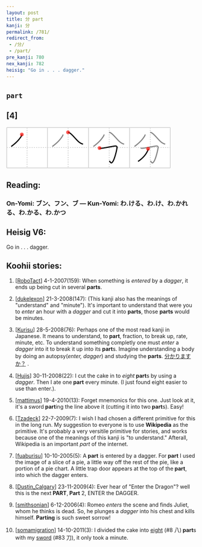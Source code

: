```yaml
---
layout: post
title: 分 part
kanji: 分
permalink: /781/
redirect_from:
 - /分/
 - /part/
pre_kanji: 780
nex_kanji: 782
heisig: "Go in . . . dagger."
---
```


## `part`

## [4]

<div class="stroke"><img src="../images/E58886.png" /></div>

## Reading:

### On-Yomi: ブン、フン、ブ &mdash; Kun-Yomi: わ.ける、わ.け、わ.かれる、わ.かる、わ.かつ

## Heisig V6:

Go in . . . dagger.

## Koohii stories:

1) [<a href="http://kanji.koohii.com/profile/RoboTact">RoboTact</a>] 4-1-2007(159): When something is <em>entered</em> by a <em>dagger</em>, it ends up being cut in several <strong>parts</strong>.

2) [<a href="http://kanji.koohii.com/profile/dukelexon">dukelexon</a>] 21-3-2008(147): (This kanji also has the meanings of &quot;understand&quot; and &quot;minute&quot;). It&#039;s important to understand that were you to <em>enter</em> an hour with a <em>dagger</em> and cut it into <strong>parts</strong>, those <strong>parts</strong> would be minutes.

3) [<a href="http://kanji.koohii.com/profile/Kurisu">Kurisu</a>] 28-5-2008(76): Perhaps one of the most read kanji in Japanese. It means to understand, to<strong> part</strong>, fraction, to break up, rate, minute, etc. To understand something completly one must <em>enter</em> a <em>dagger</em> into it to break it up into its <strong>part</strong>s. Imagine understanding a body by doing an autopsy(<em>enter, dagger</em>) and studying the <strong>parts</strong>. <a href="midori://search?text=分かりますか？">分かりますか？</a> .

4) [<a href="http://kanji.koohii.com/profile/Hujis">Hujis</a>] 30-11-2008(22): I cut the cake in to <em>eight</em><strong> part</strong>s by using a <em>dagger</em>. Then I ate one<strong> part</strong> every minute. (I just found eight easier to use than enter.).

5) [<a href="http://kanji.koohii.com/profile/mattimus">mattimus</a>] 19-4-2010(13): Forget mnemonics for this one. Just look at it, it&#039;s a sword<strong> part</strong>ing the line above it (cutting it into two<strong> part</strong>s). Easy!

6) [<a href="http://kanji.koohii.com/profile/Tzadeck">Tzadeck</a>] 22-7-2009(7): I wish I had chosen a different primitive for this in the long run. My suggestion to everyone is to use <strong>Wikipedia</strong> as the primitive. It&#039;s probably a very versitile primitive for stories, and works because one of the meanings of this kanji is &quot;to understand.&quot; Afterall, Wikipedia is an important <em>part</em> of the internet.

7) [<a href="http://kanji.koohii.com/profile/fuaburisu">fuaburisu</a>] 10-10-2005(5): A<strong> part</strong> is entered by a dagger. For<strong> part</strong> I used the image of a slice of a pie, a little way off the rest of the pie, like a portion of a pie chart. A little trap door appears at the top of the<strong> part</strong>, into which the dagger enters.

8) [<a href="http://kanji.koohii.com/profile/Dustin_Calgary">Dustin_Calgary</a>] 23-11-2009(4): Ever hear of &quot;Enter the Dragon&quot;? well this is the next<strong> PART</strong>,<strong> Part</strong> 2, ENTER the DAGGER.

9) [<a href="http://kanji.koohii.com/profile/smithsonian">smithsonian</a>] 6-12-2006(4): Romeo <em>enters</em> the scene and finds Juliet, whom he thinks is dead. So, he plunges a <em>dagger</em> into his chest and kills himself. <strong>Parting</strong> is such sweet sorrow!

10) [<a href="http://kanji.koohii.com/profile/somamigration">somamigration</a>] 14-10-2011(3): I divided the cake into <a href="../8">eight</a> (#8 八)<strong> part</strong>s with my <a href="../83">sword</a> (#83 刀), it only took a minute.
